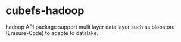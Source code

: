 # cubefs-hadoop
hadoop API package support mulit layer data layer such as blobstore (Erasure-Code) to adapte to datalake. 
